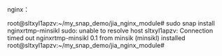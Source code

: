 

nginx：

root@sltxyl1apzv:~/my_snap_demo/jia_nginx_module# sudo snap install nginxrtmp-minsikl
sudo: unable to resolve host sltxyl1apzv: Connection timed out
nginxrtmp-minsikl 0.1 from minsik (minsikl) installed
root@sltxyl1apzv:~/my_snap_demo/jia_nginx_module#

